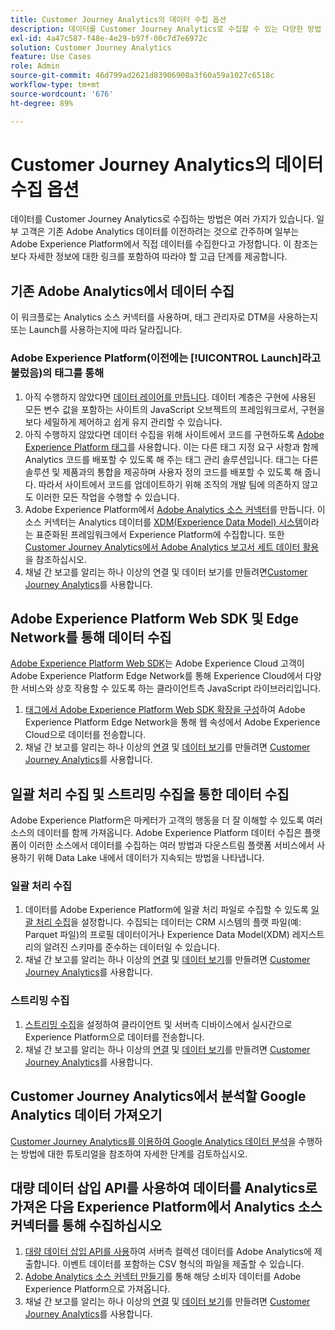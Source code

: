 ```yaml
---
title: Customer Journey Analytics의 데이터 수집 옵션
description: 데이터를 Customer Journey Analytics로 수집할 수 있는 다양한 방법 이해
exl-id: 4a47c587-f48e-4e29-b97f-00c7d7e6972c
solution: Customer Journey Analytics
feature: Use Cases
role: Admin
source-git-commit: 46d799ad2621d83906908a3f60a59a1027c6518c
workflow-type: tm+mt
source-wordcount: '676'
ht-degree: 89%

---
```


# Customer Journey Analytics의 데이터 수집 옵션

데이터를 Customer Journey Analytics로 수집하는 방법은 여러 가지가 있습니다. 일부 고객은 기존 Adobe Analytics 데이터를 이전하려는 것으로 간주하며 일부는 Adobe Experience Platform에서 직접 데이터를 수집한다고 가정합니다. 이 참조는 보다 자세한 정보에 대한 링크를 포함하여 따라야 할 고급 단계를 제공합니다.

## 기존 Adobe Analytics에서 데이터 수집

이 워크플로는 Analytics 소스 커넥터를 사용하며, 태그 관리자로 DTM을 사용하는지 또는 Launch를 사용하는지에 따라 달라집니다.

### Adobe Experience Platform(이전에는 [!UICONTROL Launch]라고 불렀음)의 태그를 통해

1. 아직 수행하지 않았다면 [데이터 레이어를 만듭니다](https://experienceleague.adobe.com/docs/analytics/implementation/prepare/data-layer.html?lang=ko-KR). 데이터 계층은 구현에 사용된 모든 변수 값을 포함하는 사이트의 JavaScript 오브젝트의 프레임워크로서, 구현을 보다 세밀하게 제어하고 쉽게 유지 관리할 수 있습니다.
1. 아직 수행하지 않았다면 데이터 수집을 위해 사이트에서 코드를 구현하도록 [Adobe Experience Platform 태그](https://experienceleague.adobe.com/docs/analytics/implementation/launch/overview.html?lang=ko-KR)를 사용합니다. 이는 다른 태그 지정 요구 사항과 함께 Analytics 코드를 배포할 수 있도록 해 주는 태그 관리 솔루션입니다. 태그는 다른 솔루션 및 제품과의 통합을 제공하며 사용자 정의 코드를 배포할 수 있도록 해 줍니다. 따라서 사이트에서 코드를 업데이트하기 위해 조직의 개발 팀에 의존하지 않고도 이러한 모든 작업을 수행할 수 있습니다.
1. Adobe Experience Platform에서 [Adobe Analytics 소스 커넥터](https://experienceleague.adobe.com/docs/experience-platform/sources/ui-tutorials/create/adobe-applications/analytics.html?lang=ko-KR)를 만듭니다. 이 소스 커넥터는 Analytics 데이터를 [XDM(Experience Data Model) 시스템](https://experienceleague.adobe.com/docs/experience-platform/xdm/home.html?lang=ko-KR)이라는 표준화된 프레임워크에서 Experience Platform에 수집합니다. 또한 [Customer Journey Analytics에서 Adobe Analytics 보고서 세트 데이터 활용](/help/getting-started/aa-vs-cja/aa-data-in-cja.md)을 참조하십시오.
1. 채널 간 보고를 알리는 하나 이상의 연결 및 데이터 보기를 만들려면[Customer Journey Analytics](https://experienceleague.adobe.com/docs/analytics-platform/using/cja-overview/cja-getting-started.html?lang=ko-KR)를 사용합니다.

## Adobe Experience Platform Web SDK 및 Edge Network를 통해 데이터 수집

[Adobe Experience Platform Web SDK](https://experienceleague.adobe.com/docs/experience-platform/edge/home.html?lang=ko)는 Adobe Experience Cloud 고객이 Adobe Experience Platform Edge Network를 통해 Experience Cloud에서 다양한 서비스와 상호 작용할 수 있도록 하는 클라이언트측 JavaScript 라이브러리입니다.

1. [태그에서 Adobe Experience Platform Web SDK 확장을 구성](https://experienceleague.adobe.com/docs/experience-platform/tags/extensions/adobe/sdk/overview.html?lang=ko)하여 Adobe Experience Platform Edge Network을 통해 웹 속성에서 Adobe Experience Cloud으로 데이터를 전송합니다.
1. 채널 간 보고를 알리는 하나 이상의 [연결](/help/connections/create-connection.md) 및 [데이터 보기](/help/data-views/data-views.md)를 만들려면 [Customer Journey Analytics](https://experienceleague.adobe.com/docs/analytics-platform/using/cja-overview/cja-getting-started.html?lang=ko)를 사용합니다.

## 일괄 처리 수집 및 스트리밍 수집을 통한 데이터 수집

Adobe Experience Platform은 마케터가 고객의 행동을 더 잘 이해할 수 있도록 여러 소스의 데이터를 함께 가져옵니다. Adobe Experience Platform 데이터 수집은 플랫폼이 이러한 소스에서 데이터를 수집하는 여러 방법과 다운스트림 플랫폼 서비스에서 사용하기 위해 Data Lake 내에서 데이터가 지속되는 방법을 나타냅니다.

### 일괄 처리 수집

1. 데이터를 Adobe Experience Platform에 일괄 처리 파일로 수집할 수 있도록 [일괄 처리 수집](https://experienceleague.adobe.com/docs/experience-platform/ingestion/batch/overview.html?lang=ko#batch)을 설정합니다. 수집되는 데이터는 CRM 시스템의 플랫 파일(예: Parquet 파일)의 프로필 데이터이거나 Experience Data Model(XDM) 레지스트리의 알려진 스키마를 준수하는 데이터일 수 있습니다.
1. 채널 간 보고를 알리는 하나 이상의 [연결](/help/connections/create-connection.md) 및 [데이터 보기](/help/data-views/data-views.md)를 만들려면 [Customer Journey Analytics](https://experienceleague.adobe.com/docs/analytics-platform/using/cja-overview/cja-getting-started.html?lang=ko)를 사용합니다.

### 스트리밍 수집

1. [스트리밍 수집](https://experienceleague.adobe.com/docs/experience-platform/ingestion/streaming/overview.html?lang=ko#streaming)을 설정하여 클라이언트 및 서버측 디바이스에서 실시간으로 Experience Platform으로 데이터를 전송합니다.
1. 채널 간 보고를 알리는 하나 이상의 [연결](/help/connections/create-connection.md) 및 [데이터 보기](/help/data-views/data-views.md)를 만들려면 [Customer Journey Analytics](https://experienceleague.adobe.com/docs/analytics-platform/using/cja-overview/cja-getting-started.html?lang=ko)를 사용합니다.

## Customer Journey Analytics에서 분석할 Google Analytics 데이터 가져오기

[Customer Journey Analytics를 이용하여 Google Analytics 데이터 분석](https://experienceleague.adobe.com/docs/platform-learn/comprehensive-technical-tutorial-v22/module12/ex5.html?lang=ko)을 수행하는 방법에 대한 튜토리얼을 참조하여 자세한 단계를 검토하십시오.

## 대량 데이터 삽입 API를 사용하여 데이터를 Analytics로 가져온 다음 Experience Platform에서 Analytics 소스 커넥터를 통해 수집하십시오

1. [대량 데이터 삽입 API를 사용](https://www.adobe.io/apis/experiencecloud/analytics/docs.html#!AdobeDocs/analytics-2.0-apis/master/bdia.md)하여 서버측 컬렉션 데이터를 Adobe Analytics에 제출합니다. 이벤트 데이터를 포함하는 CSV 형식의 파일을 제출할 수 있습니다.
1. [Adobe Analytics 소스 커넥터 만들기](https://experienceleague.adobe.com/docs/experience-platform/sources/ui-tutorials/create/adobe-applications/analytics.html?lang=ko)를 통해 해당 소비자 데이터를 Adobe Experience Platform으로 가져옵니다.
1. 채널 간 보고를 알리는 하나 이상의 [연결](/help/connections/create-connection.md) 및 [데이터 보기](/help/data-views/data-views.md)를 만들려면 [Customer Journey Analytics](https://experienceleague.adobe.com/docs/analytics-platform/using/cja-overview/cja-getting-started.html?lang=ko-KR)를 사용합니다.
